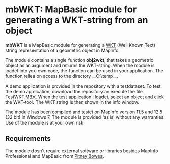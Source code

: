 # mbWKT: MapBasic module for generating a WKT-string from an object

**mbWKT** is a MapBasic module for generating a <a href="http://www.opengeospatial.org/standards/sfa">WKT</a> (Well Known Text) string representation of a geometric object in MapInfo.

The module contains a single function **obj2wkt**, that takes a geometric object as an argument and returns the WKT-string. When the module is loadet into you own code, the function can be used in your application. The function relies on access to the directory __C:\temp\__.

A demo application is provided in the repository with a testdataset. To test the demo application, download the repository an execute the file TestWKT.MBX. When the test application i loadet, select an object and click the WKT-tool. The WKT string is then shown in the info window.

The module has been compiled and testet on MapInfo version 11.5 and 12.5 (32 bit) in Windows 7. The module is provided 'as is' without any warranties. Use of the module is at your own risk.

## Requirements

The module dosn't require external software or libraries besides MapInfo Professional and MapBasic from <a href="http://www.pitneybowes.com/us/location-intelligence/geographic-information-systems/mapinfo-pro.html">Pitney Bowes</a>.




